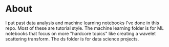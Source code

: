 # About
I put past data analysis and machine learning notebooks I've done in this repo. Most of these are tutorial style. The machine learning folder is for ML notebooks that focus on more "hardcore topics" like creating a wavelet scattering transform. The ds folder is for data science projects.
